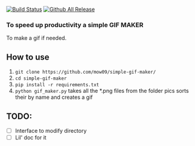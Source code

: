 [![Build Status](https://travis-ci.com/mow09/simple-gif-maker.svg?token=3YzpCr7zqrJRwks2k22w&branch=master)](https://travis-ci.com/mow09/simple-gif-maker)
[![Github All Release](https://img.shields.io/github/downloads/mow09/simple-gif-maker/total.svg)]()
### To speed up productivity a simple GIF MAKER
To make a gif if needed.

## How to use
1. `git clone https://github.com/mow09/simple-gif-maker/`
2. `cd simple-gif-maker`
3. `pip install -r requirements.txt`
4. `python gif_maker.py` takes all the \*.png files from the folder pics sorts their by name and creates a gif

## TODO:
- [ ] Interface to modify directory
- [ ] Lil' doc for it
